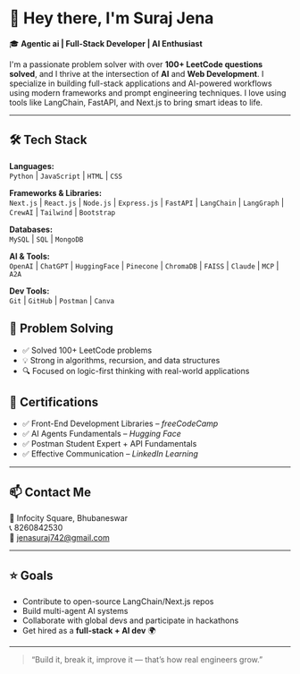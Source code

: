 # 👋 Hey there, I'm Suraj Jena

🎓 **Agentic ai | Full-Stack Developer | AI Enthusiast**

I'm a passionate problem solver with over **100+ LeetCode questions solved**, and I thrive at the intersection of **AI** and **Web Development**. I specialize in building full-stack applications and AI-powered workflows using modern frameworks and prompt engineering techniques. I love using tools like LangChain, FastAPI, and Next.js to bring smart ideas to life.

---

## 🛠️ Tech Stack

**Languages:**  
`Python` | `JavaScript` | `HTML` | `CSS`

**Frameworks & Libraries:**  
`Next.js` | `React.js` | `Node.js` | `Express.js` | `FastAPI` | `LangChain` | `LangGraph` | `CrewAI` | `Tailwind` | `Bootstrap`

**Databases:**  
`MySQL` | `SQL` | `MongoDB`

**AI & Tools:**  
`OpenAI` | `ChatGPT` | `HuggingFace` | `Pinecone` | `ChromaDB` | `FAISS` | `Claude` | `MCP` | `A2A`

**Dev Tools:**  
`Git` | `GitHub` | `Postman` | `Canva`


## 🧠 Problem Solving

- ✅ Solved 100+ LeetCode problems  
- 💡 Strong in algorithms, recursion, and data structures  
- 🔍 Focused on logic-first thinking with real-world applications


## 📜 Certifications

- ✅ Front-End Development Libraries – *freeCodeCamp*
- ✅ AI Agents Fundamentals – *Hugging Face*
- ✅ Postman Student Expert + API Fundamentals
- ✅ Effective Communication – *LinkedIn Learning*

---

## 📫 Contact Me

📍 Infocity Square, Bhubaneswar  
📞 8260842530  
📧 [jenasuraj742@gmail.com](mailto:jenasuraj742@gmail.com)

---

## ⭐ Goals

- Contribute to open-source LangChain/Next.js repos  
- Build multi-agent AI systems  
- Collaborate with global devs and participate in hackathons  
- Get hired as a **full-stack + AI dev** 🌍

---

> “Build it, break it, improve it — that’s how real engineers grow.”

